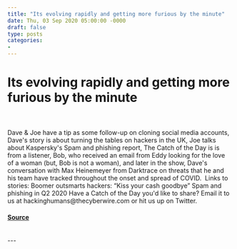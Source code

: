 ```yaml
---
title: "Its evolving rapidly and getting more furious by the minute"
date: Thu, 03 Sep 2020 05:00:00 -0000
draft: false
type: posts
categories: 
- 
---
```

# Its evolving rapidly and getting more furious by the minute

<br/>

<br/>
Dave & Joe have a tip as some follow-up on cloning social media accounts, Dave's story is about turning the tables on hackers in the UK, Joe talks about Kaspersky's Spam and phishing report, The Catch of the Day is is from a listener, Bob, who received an email from Eddy looking for the love of a woman (but, Bob is not a woman), and later in the show, Dave's conversation with Max Heinemeyer from Darktrace on threats that he and his team have tracked throughout the onset and spread of COVID.  Links to stories: Boomer outsmarts hackers: “Kiss your cash goodbye” Spam and phishing in Q2 2020 Have a Catch of the Day you'd like to share? Email it to us at hackinghumans@thecyberwire.com or hit us up on Twitter.

#### [Source](https://thecyberwire.com/podcasts/hacking-humans/114/notes)

<br/>
---
